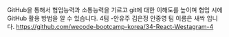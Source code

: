 GitHub을 통해서 협업능력과 소통능력을 기르고 git에 대한 이해도를 높이며 협업 시에 GitHub 활용 방법을 알 수 있습니다.
4팀 -안유주 김은정 안중영 팀 이름은 새싹 입니다.
https://github.com/wecode-bootcamp-korea/34-React-Westagram-4
